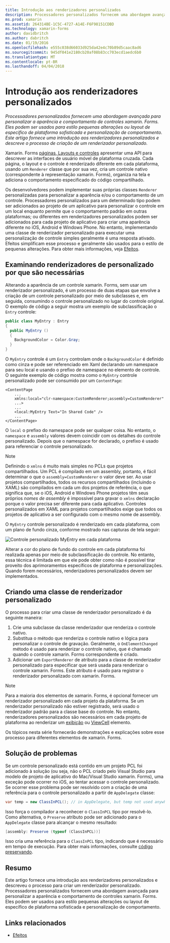 ```yaml
---
title: Introdução aos renderizadores personalizados
description: Processadores personalizados fornecem uma abordagem avançada para personalizar a aparência e comportamento de controles xamarin. Forms. Eles podem ser usados para estilo pequenas alterações ou layout de específico de plataforma sofisticada e personalização de comportamento. Este artigo fornece uma introdução aos renderizadores personalizados e descreve o processo de criação de um renderizador personalizado.
ms.prod: xamarin
ms.assetid: 264314BE-1C5C-4727-A14E-F6F98151CDBD
ms.technology: xamarin-forms
author: davidbritch
ms.author: dabritch
ms.date: 01/19/2016
ms.openlocfilehash: e555c038d66033d925da42e4c70b89d5caac8ad6
ms.sourcegitcommit: 945df041e2180cb20af08b83cc703ecd1aedc6b0
ms.translationtype: MT
ms.contentlocale: pt-BR
ms.lasthandoff: 04/04/2018
---
```

# <a name="introduction-to-custom-renderers"></a>Introdução aos renderizadores personalizados

_Processadores personalizados fornecem uma abordagem avançada para personalizar a aparência e comportamento de controles xamarin. Forms. Eles podem ser usados para estilo pequenas alterações ou layout de específico de plataforma sofisticada e personalização de comportamento. Este artigo fornece uma introdução aos renderizadores personalizados e descreve o processo de criação de um renderizador personalizado._

Xamarin. Forms [páginas, Layouts e controles](~/xamarin-forms/user-interface/controls/index.md) apresentar uma API para descrever as interfaces de usuário móvel de plataforma cruzada. Cada página, o layout e o controle é renderizado diferente em cada plataforma, usando um `Renderer` classe que por sua vez, cria um controle nativo (correspondente à representação xamarin. Forms), organiza na tela e adiciona o comportamento especificado do código compartilhado.

Os desenvolvedores podem implementar suas próprias classes `Renderer` personalizadas para personalizar a aparência e/ou o comportamento de um controle. Processadores personalizados para um determinado tipo podem ser adicionados ao projeto de um aplicativo para personalizar o controle em um local enquanto permite que o comportamento padrão em outras plataformas; ou diferentes em renderizadores personalizados podem ser adicionados para cada projeto de aplicativo para criar uma aparência diferente no iOS, Android e Windows Phone. No entanto, implementando uma classe de renderizador personalizado para executar uma personalização de controle simples geralmente é uma resposta ativado. Efeitos simplificam esse processo e geralmente são usados para o estilo de pequenas alterações. Para obter mais informações, veja [Efeitos](~/xamarin-forms/app-fundamentals/effects/index.md).

## <a name="examining-why-custom-renderers-are-necessary"></a>Examinando renderizadores de personalizado por que são necessárias

Alterando a aparência de um controle xamarin. Forms, sem usar um renderizador personalizado, é um processo de duas etapas que envolve a criação de um controle personalizado por meio de subclasses e, em seguida, consumindo o controle personalizado no lugar do controle original. O exemplo de código a seguir mostra um exemplo de subclassificação o `Entry` controle:

```csharp
public class MyEntry : Entry
{
  public MyEntry ()
  {
    BackgroundColor = Color.Gray;
  }
}
```

O `MyEntry` controle é um `Entry` controlam onde o `BackgroundColor` é definido como cinza e pode ser referenciado em Xaml declarando um namespace para seu local e usando o prefixo de namespace no elemento de controle. O seguinte exemplo de código mostra como o `MyEntry` controle personalizado pode ser consumido por um `ContentPage`:

```xaml
<ContentPage
    ...
    xmlns:local="clr-namespace:CustomRenderer;assembly=CustomRenderer"
    ...>
    ...
    <local:MyEntry Text="In Shared Code" />
    ...
</ContentPage>
```

O `local` o prefixo do namespace pode ser qualquer coisa. No entanto, o `namespace` e `assembly` valores devem coincidir com os detalhes do controle personalizado. Depois que o namespace for declarado, o prefixo é usado para referenciar o controle personalizado.

> [!NOTE]
> Definindo o `xmlns` é muito mais simples no PCLs que projetos compartilhados. Um PCL é compilado em um assembly, portanto, é fácil determinar o que o `assembly=CustomRenderer` o valor deve ser. Ao usar projetos compartilhados, todos os recursos compartilhados (incluindo o XAML) são compilados em cada um dos projetos de referência, o que significa que, se o iOS, Android e Windows Phone projetos têm seus próprios *nomes de assembly* é impossível para gravar o `xmlns` declaração porque o valor precisa ser diferente para cada aplicativo. Controles personalizados em XAML para projetos compartilhados exige que todos os projetos de aplicativo a ser configurado com o mesmo nome de assembly.

O `MyEntry` controle personalizado é renderizado em cada plataforma, com um plano de fundo cinza, conforme mostrado nas capturas de tela seguir:

![](introduction-images/screenshots.png "Controle personalizado MyEntry em cada plataforma")

Alterar a cor do plano de fundo do controle em cada plataforma foi realizada apenas por meio de subclassificação do controle. No entanto, essa técnica é limitada em que ele pode obter como não é possível tirar proveito dos aprimoramentos específicos de plataforma e personalizações. Quando forem necessários, renderizadores personalizados devem ser implementados.

## <a name="creating-a-custom-renderer-class"></a>Criando uma classe de renderizador personalizado

O processo para criar uma classe de renderizador personalizado é da seguinte maneira:

1. Crie uma subclasse da classe renderizador que renderiza o controle nativo.
1. Substitua o método que renderiza o controle nativo e lógica para personalizar o controle de gravação. Geralmente, o `OnElementChanged` método é usado para renderizar o controle nativo, que é chamado quando o controle xamarin. Forms correspondente é criado.
1. Adicionar um `ExportRenderer` de atributo para a classe de renderizador personalizado para especificar que será usada para renderizar o controle xamarin. Forms. Este atributo é usado para registrar o renderizador personalizado com xamarin. Forms.

> [!NOTE]
> Para a maioria dos elementos de xamarin. Forms, é opcional fornecer um renderizador personalizado em cada projeto da plataforma. Se um renderizador personalizado não estiver registrado, será usado o renderizador padrão para a classe base do controle. No entanto, renderizadores personalizados são necessários em cada projeto de plataforma ao renderizar um [exibição](https://developer.xamarin.com/api/type/Xamarin.Forms.View/) ou [ViewCell](https://developer.xamarin.com/api/type/Xamarin.Forms.ViewCell/) elemento.

Os tópicos nesta série fornecerão demonstrações e explicações sobre esse processo para diferentes elementos de xamarin. Forms.

## <a name="troubleshooting"></a>Solução de problemas

Se um controle personalizado está contido em um projeto PCL foi adicionado à solução (ou seja, não o PCL criado pelo Visual Studio para modelo de projeto de aplicativo do Mac/Visual Studio xamarin. Forms), uma exceção pode ocorrer no iOS, ao tentar acessar o controle personalizado. Se ocorrer esse problema pode ser resolvido com a criação de uma referência para o controle personalizado a partir de `AppDelegate` classe:

```csharp
var temp = new ClassInPCL(); // in AppDelegate, but temp not used anywhere
```

Isso força o compilador a reconhecer o `ClassInPCL` tipo por resolvê-lo. Como alternativa, o `Preserve` atributo pode ser adicionado para o `AppDelegate` classe para alcançar o mesmo resultado:

```csharp
[assembly: Preserve (typeof (ClassInPCL))]
```

Isso cria uma referência para o `ClassInPCL` tipo, indicando que é necessário em tempo de execução. Para obter mais informações, consulte [código preservando](~/ios/deploy-test/linker.md).

## <a name="summary"></a>Resumo

Este artigo fornece uma introdução aos renderizadores personalizados e descreveu o processo para criar um renderizador personalizado. Processadores personalizados fornecem uma abordagem avançada para personalizar a aparência e comportamento de controles xamarin. Forms. Eles podem ser usados para estilo pequenas alterações ou layout de específico de plataforma sofisticada e personalização de comportamento.


## <a name="related-links"></a>Links relacionados

- [Efeitos](~/xamarin-forms/app-fundamentals/effects/index.md)
